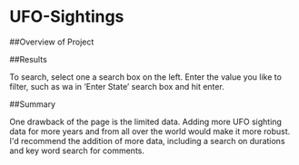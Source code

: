 # UFO-Sightings

##Overview of Project

##Results

To search, select one a search box on the left. Enter the value you like to filter, such as wa in ‘Enter State’ search box and hit enter.

##Summary

One drawback of the page is the limited data. Adding more UFO sighting data for more years and from all over the world would make it more robust. I'd recommend the addition of more data, including a search on durations and key word search for comments.
